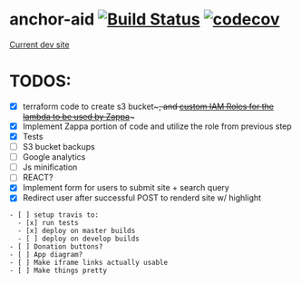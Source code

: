 # anchor-aid [![Build Status](https://travis-ci.com/scottx611x/anchor-aid.svg?token=EkzyvwdZ2jcY78ErmS88&branch=master)](https://travis-ci.com/scottx611x/anchor-aid) [![codecov](https://codecov.io/gh/scottx611x/anchor-aid/branch/master/graph/badge.svg?token=yMq2cuLWGH)](https://codecov.io/gh/scottx611x/anchor-aid)

[Current dev site](https://lc00m8pxxf.execute-api.us-east-1.amazonaws.com/dev/3898bdab-407d-468e-8f71-2510e41691e3)

# TODOS:
- [x] terraform code to create s3 bucket~~~, and [custom IAM Roles for the lambda to be used by Zappa](https://github.com/Miserlou/Zappa#using-custom-aws-iam-roles-and-policies)~~~
- [x] Implement Zappa portion of code and utilize the role from previous step
- [x] Tests
- [ ] S3 bucket backups
- [ ] Google analytics
- [ ] Js minification
- [ ] REACT?
- [x] Implement form for users to submit site + search query
- [x] Redirect user after successful POST to renderd site w/ highlight
~~~- [ ] return the url of the site + hash key of s3 to user~~~
- [ ] setup travis to:
  - [x] run tests
  - [x] deploy on master builds
  - [ ] deploy on develop builds
- [ ] Donation buttons?
- [ ] App diagram?
- [ ] Make iframe links actually usable
- [ ] Make things pretty